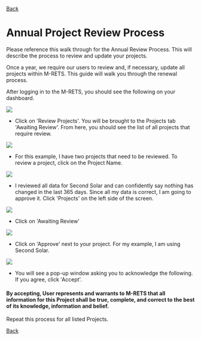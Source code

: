 [Back](https://mrets.github.io/Help/index)

Annual Project Review Process
=============================

Please reference this walk through for the Annual Review Process. This will describe the process to review and update your projects.

Once a year, we require our users to review and, if necessary, update all projects within M-RETS. This guide will walk you through the renewal process.

After logging in to the M-RETS, you should see the following on your dashboard.

![](https://github.com/mrets/photos/blob/master/generator_review1.png?raw=true)

-   Click on 'Review Projects'. You will be brought to the Projects tab 'Awaiting Review'. From here, you should see the list of all projects that require review.

![](https://github.com/mrets/photos/blob/master/generator_review2.png?raw=true)

-   For this example, I have two projects that need to be reviewed. To review a project, click on the Project Name.

![](https://github.com/mrets/photos/blob/master/generator_review3.gif?raw=true)

-   I reviewed all data for Second Solar and can confidently say nothing has changed in the last 365 days. Since all my data is correct, I am going to approve it. Click 'Projects' on the left side of the screen.

![](https://github.com/mrets/photos/blob/master/generator_review4.png?raw=true)

-   Click on 'Awaiting Review'

![](https://github.com/mrets/photos/blob/master/generator_review5.png?raw=true)

-   Click on 'Approve' next to your project. For my example, I am using Second Solar.

![](https://github.com/mrets/photos/blob/master/generator_review6.png?raw=true)

-   You will see a pop-up window asking you to acknowledge the following. If you agree, click 'Accept'.

#### By accepting, User represents and warrants to M-RETS that all information for this Project shall be true, complete, and correct to the best of its knowledge, information and belief.

Repeat this process for all listed Projects.

[Back](https://mrets.github.io/Help/index)
